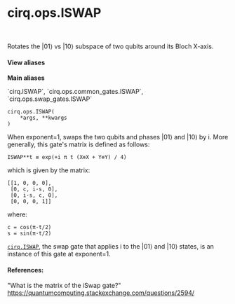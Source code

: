 <div itemscope itemtype="http://developers.google.com/ReferenceObject">
<meta itemprop="name" content="cirq.ops.ISWAP" />
<meta itemprop="path" content="Stable" />
</div>

# cirq.ops.ISWAP

<!-- Insert buttons and diff -->

<table class="tfo-notebook-buttons tfo-api" align="left">

</table>



Rotates the |01⟩ vs |10⟩ subspace of two qubits around its Bloch X-axis.

<section class="expandable">
  <h4 class="showalways">View aliases</h4>
  <p>
<b>Main aliases</b>
<p>`cirq.ISWAP`, `cirq.ops.common_gates.ISWAP`, `cirq.ops.swap_gates.ISWAP`</p>
</p>
</section>

<pre class="devsite-click-to-copy prettyprint lang-py tfo-signature-link">
<code>cirq.ops.ISWAP(
    *args, **kwargs
)
</code></pre>



<!-- Placeholder for "Used in" -->

When exponent=1, swaps the two qubits and phases |01⟩ and |10⟩ by i. More
generally, this gate's matrix is defined as follows:

    ISWAP**t ≡ exp(+i π t (X⊗X + Y⊗Y) / 4)

which is given by the matrix:

    [[1, 0, 0, 0],
     [0, c, i·s, 0],
     [0, i·s, c, 0],
     [0, 0, 0, 1]]

where:

    c = cos(π·t/2)
    s = sin(π·t/2)

<a href="../../cirq/ops/ISWAP.md"><code>cirq.ISWAP</code></a>, the swap gate that applies i to the |01⟩ and |10⟩ states,
is an instance of this gate at exponent=1.

#### References:

"What is the matrix of the iSwap gate?"
https://quantumcomputing.stackexchange.com/questions/2594/

